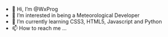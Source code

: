 - 👋 Hi, I’m @WxProg
- 👀 I’m interested in being a Meteorological Developer
- 🌱 I’m currently learning CSS3, HTML5, Javascript and Python
- 📫 How to reach me ...

<!---
WxProg/WxProg is a ✨ special ✨ repository because its `README.md` (this file) appears on your GitHub profile.
You can click the Preview link to take a look at your changes.
--->
